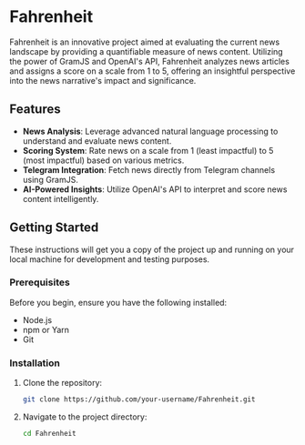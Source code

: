 # Fahrenheit

Fahrenheit is an innovative project aimed at evaluating the current news landscape by providing a quantifiable measure of news content. Utilizing the power of GramJS and OpenAI's API, Fahrenheit analyzes news articles and assigns a score on a scale from 1 to 5, offering an insightful perspective into the news narrative's impact and significance.

## Features

- **News Analysis**: Leverage advanced natural language processing to understand and evaluate news content.
- **Scoring System**: Rate news on a scale from 1 (least impactful) to 5 (most impactful) based on various metrics.
- **Telegram Integration**: Fetch news directly from Telegram channels using GramJS.
- **AI-Powered Insights**: Utilize OpenAI's API to interpret and score news content intelligently.

## Getting Started

These instructions will get you a copy of the project up and running on your local machine for development and testing purposes.

### Prerequisites

Before you begin, ensure you have the following installed:
- Node.js
- npm or Yarn
- Git

### Installation

1. Clone the repository:
   ```sh
   git clone https://github.com/your-username/Fahrenheit.git

2. Navigate to the project directory:
   ```sh
   cd Fahrenheit
